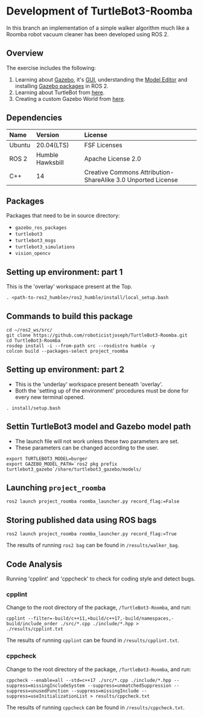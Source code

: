 # Development of TurtleBot3-Roomba

In this branch an implementation of a simple walker algorithm much like a Roomba robot vacuum cleaner has been developed using ROS 2.

## Overview
The exercise includes the following:
1. Learning about [Gazebo](https://classic.gazebosim.org/tutorials?cat=guided_b&tut=guided_b1), it's [GUI](https://classic.gazebosim.org/tutorials?cat=guided_b&tut=guided_b2), understanding the [Model Editor](https://classic.gazebosim.org/tutorials?cat=guided_b&tut=guided_b3) and installing [Gazebo packages](http://classic.gazebosim.org/tutorials?tut=ros2_installing&cat=connect_ros) in ROS 2.
2. Learning about TurtleBot from [here](https://ros2-industrial-workshop.readthedocs.io/en/latest/_source/navigation/ROS2-Turtlebot.html).
3. Creating a custom Gazebo World from [here](https://classic.gazebosim.org/tutorials?tut=build_world&cat=build_world).

## Dependencies
| Name | Version | License |
| :--- | :--- | :--- |
| Ubuntu | 20.04(LTS) | FSF Licenses |
| ROS 2 | Humble Hawksbill | Apache License 2.0 |
| C++ | 14 | Creative Commons Attribution-ShareAlike 3.0 Unported License |

## Packages
Packages that need to be in source directory:
* `gazebo_ros_packages`
* `turtlebot3`
* `turtlebot3_msgs`
* `turtlebot3_simulations`
* `vision_opencv`

## Setting up environment: part 1
This is the 'overlay' workspace present at the Top.
```
. <path-to-ros2_humble>/ros2_humble/install/local_setup.bash
```

## Commands to build this package
```
cd ~/ros2_ws/src/
git clone https://github.com/roboticistjoseph/TurtleBot3-Roomba.git
cd TurtleBot3-Roomba
rosdep install -i --from-path src --rosdistro humble -y
colcon build --packages-select project_roomba
```

## Setting up environment: part 2
- This is the 'underlay' workspace present beneath 'overlay'.
- Both the 'setting up of the environment' procedures must be done for every new terminal opened.
```
. install/setup.bash
```

## Settin TurtleBot3 model and Gazebo model path
- The launch file will not work unless these two parameters are set.
- These parameters can be changed according to the user.
```
export TURTLEBOT3_MODEL=burger
export GAZEBO_MODEL_PATH=`ros2 pkg prefix turtlebot3_gazebo`/share/turtlebot3_gazebo/models/
```

## Launching `project_roomba`
```
ros2 launch project_roomba roomba_launcher.py record_flag:=False
```

## Storing published data using ROS bags
```
ros2 launch project_roomba roomba_launcher.py record_flag:=True
```
The results of running ```ros2 bag``` can be found in ```/results/walker_bag```.

## Code Analysis
Running 'cpplint' and 'cppcheck' to check for coding style and detect bugs.
### cpplint
Change to the root directory of the package, ```/TurtleBot3-Roomba```, and run:
```
cpplint --filter=-build/c++11,+build/c++17,-build/namespaces,-build/include_order ./src/*.cpp ./include/*.hpp > ./results/cpplint.txt
```
The results of running ```cpplint``` can be found in ```/results/cpplint.txt```.

### cppcheck
Change to the root directory of the package, ```/TurtleBot3-Roomba```, and run:
```
cppcheck --enable=all --std=c++17 ./src/*.cpp ./include/*.hpp --suppress=missingIncludeSystem --suppress=unmatchedSuppression --suppress=unusedFunction --suppress=missingInclude --suppress=useInitializationList > results/cppcheck.txt
```
The results of running ```cppcheck``` can be found in ```/results/cppcheck.txt```.